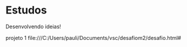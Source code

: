 # Estudos
Desenvolvendo ideias!

projeto 1 file:///C:/Users/pauli/Documents/vsc/desafiom2/desafio.html#
